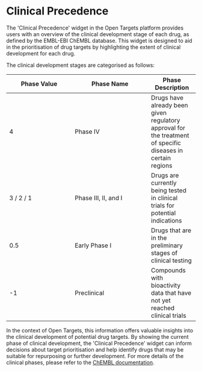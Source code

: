 # Clinical Precedence

The 'Clinical Precedence' widget in the Open Targets platform provides users with an overview of the clinical development stage of each drug, as defined by the EMBL-EBI ChEMBL database. This widget is designed to aid in the prioritisation of drug targets by highlighting the extent of clinical development for each drug.

The clinical development stages are categorised as follows:

<table><thead><tr><th width="158.33333333333331">Phase Value</th><th width="187">Phase Name</th><th>Phase Description</th></tr></thead><tbody><tr><td>4</td><td>Phase IV</td><td>Drugs have already been given regulatory approval for the treatment of specific diseases in certain regions</td></tr><tr><td>3 / 2 / 1</td><td>Phase III, II, and I</td><td>Drugs are currently being tested in clinical trials for potential indications</td></tr><tr><td>0.5</td><td>Early Phase I</td><td>Drugs that are in the preliminary stages of clinical testing</td></tr><tr><td>-1</td><td>Preclinical</td><td>Compounds with bioactivity data that have not yet reached clinical trials</td></tr></tbody></table>

In the context of Open Targets, this information offers valuable insights into the clinical development of potential drug targets. By showing the current phase of clinical development, the 'Clinical Precedence' widget can inform decisions about target prioritisation and help identify drugs that may be suitable for repurposing or further development. For more details of the clinical phases, please refer to the [ChEMBL documentation](https://chembl.gitbook.io/chembl-interface-documentation/frequently-asked-questions/drug-and-compound-questions#what-is-max-phase).
